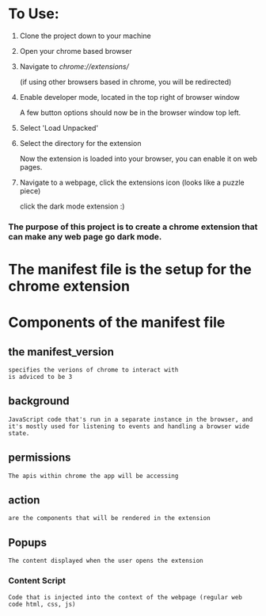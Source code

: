 # To Use:
1. Clone the project down to your machine

1. Open your chrome based browser

1. Navigate to   *chrome://extensions/*
    
    (if using other browsers based in chrome, you will be redirected)

1. Enable developer mode, located in the top right of browser window
    
    A few button options should now be in the browser window top left.

1. Select 'Load Unpacked'

1. Select the directory for the extension

    Now the extension is loaded into your browser, you can enable it on web pages.

1. Navigate to a webpage, click the extensions icon (looks like a puzzle piece) 

    click the dark mode extension :)

### The purpose of this project is to create a chrome extension that can make any web page go dark mode. 



# The manifest file is the setup for the chrome extension

# Components of the manifest file

## the manifest_version
    
    specifies the verions of chrome to interact with
    is adviced to be 3

## background 
    
    JavaScript code that's run in a separate instance in the browser, and it's mostly used for listening to events and handling a browser wide state.

## permissions 
    
    The apis within chrome the app will be accessing

## action 
    
    are the components that will be rendered in the extension

## Popups

    The content displayed when the user opens the extension

### Content Script

    Code that is injected into the context of the webpage (regular web code html, css, js)

